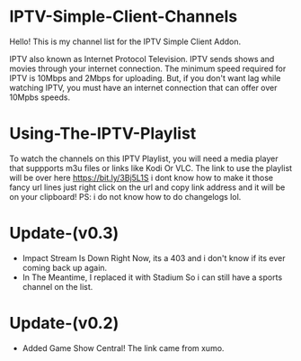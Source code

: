 # IPTV-Simple-Client-Channels

Hello! This is my channel list for the IPTV Simple Client Addon.

IPTV also known as Internet Protocol Television. IPTV sends shows and movies through your internet connection. The minimum speed required for IPTV is 10Mbps and 2Mbps for uploading. But, if you don't want lag while watching IPTV, you must have an internet connection that can offer over 10Mpbs speeds.

# Using-The-IPTV-Playlist
To watch the channels on this IPTV Playlist, you will need a media player that suppports m3u files or links like Kodi Or VLC.
The link to use the playlist will be over here https://bit.ly/3Bj5L1S
i dont know how to make it those fancy url lines just right click on the url and
copy link address and it will be on your clipboard!
PS: i do not know how to do changelogs lol.


# Update-(v0.3)
- Impact Stream Is Down Right Now, its a 403 and i don't know if its ever coming back up again.
- In The Meantime, I replaced it with Stadium So i can still have a sports channel on the list.

# Update-(v0.2)
- Added Game Show Central! The link came from xumo.


